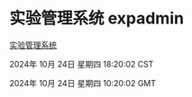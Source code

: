 # 实验管理系统 expadmin
[实验管理系统](http://219.139.199.238:56808/expadmin-782313d2-e1b1-4ea7-932e-3a55e6a1a4d0/)

2024年 10月 24日 星期四 18:20:02 CST

2024年 10月 24日 星期四 10:20:02 GMT
